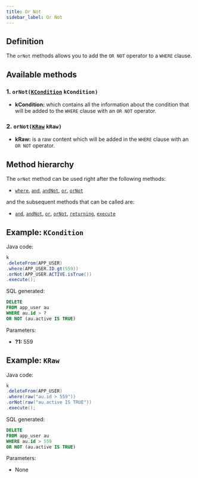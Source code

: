 ```yaml
---
title: Or Not
sidebar_label: Or Not
---
```


## Definition

The `orNot` methods allows you to add the `OR NOT` operator to a `WHERE` clause.

## Available methods

### 1. `orNot(`[`KCondition`](/docs/misc/kcondition/introduction) `kCondition)`

- **kCondition:** which contains all the information about the condition that will be added to the `WHERE` clause with an `OR NOT` operator.

### 2. `orNot(`[`KRaw`](/docs/misc/select-list-values#7-kraw) `kRaw)`

- **kRaw:** is a raw content which will be added in the `WHERE` clause with an `OR NOT` operator.

## Method hierarchy

The `orNot` method can be used right after the following methods:

- [`where`](/docs/delete-statement/where/), [`and`](/docs/delete-statement/where/and), [`andNot`](/docs/delete-statement/where/and-not), [`or`](/docs/delete-statement/where/or), [`orNot`](/docs/delete-statement/where/or-not)

and the subsequent methods that can be called are:

- [`and`](/docs/delete-statement/where/and), [`andNot`](/docs/delete-statement/where/and-not), [`or`](/docs/delete-statement/where/or), [`orNot`](/docs/delete-statement/where/or-not), [`returning`](/docs/delete-statement/returning), [`execute`](/docs/select-statement/select/)

## Example: `KCondition`

Java code:

```java
k
.deleteFrom(APP_USER)
.where(APP_USER.ID.gt(559))
.orNot(APP_USER.ACTIVE.isTrue())
.execute();
```

SQL generated:

```sql
DELETE
FROM app_user au
WHERE au.id > ?
OR NOT (au.active IS TRUE)
```

Parameters:

- **?1:** 559

## Example: `KRaw`

Java code:

```java
k
.deleteFrom(APP_USER)
.where(raw("au.id > 559"))
.orNot(raw("au.active IS TRUE"))
.execute();
```

SQL generated:

```sql
DELETE
FROM app_user au
WHERE au.id > 559
OR NOT (au.active IS TRUE)
```

Parameters:

- None
